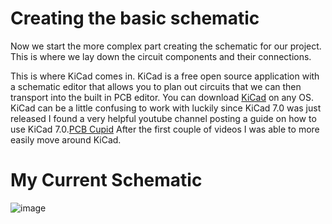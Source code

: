 # Creating the basic schematic
Now we start the more complex part creating the schematic for our project. This is where we lay down the circuit components and their connections.

This is where KiCad comes in. KiCad is a free open source application with a schematic editor that allows you to plan out circuits that we can then transport into the built in PCB editor. You can download [KiCad](https://www.kicad.org/) on any OS. KiCad can be a little confusing to work with luckily since KiCad 7.0 was just released I found a very helpful youtube channel posting a guide on how to use KiCad 7.0.[PCB Cupid](https://www.youtube.com/@pcbcupid/videos) After the first couple of videos I was able to more easily move around KiCad.

# My Current Schematic
![image](https://user-images.githubusercontent.com/126110580/230273350-a2929fe9-139c-4680-85ca-2371dc36672c.png)

